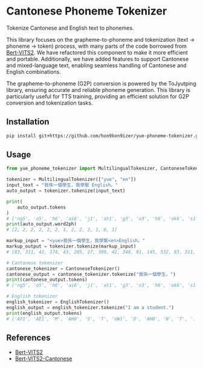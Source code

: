 # Cantonese Phoneme Tokenizer

Tokenize Cantonese and English text to phonemes.

This library focuses on the grapheme-to-phoneme and tokenization (text → phoneme → token) process, with many parts of the code borrowed from [Bert-VITS2](https://github.com/fishaudio/Bert-VITS2). We have refactored this component to make it more efficient and portable. Additionally, we have added features to support Cantonese and mixed-language text, enabling seamless handling of Cantonese and English combinations.

The grapheme-to-phoneme (G2P) conversion is powered by the ToJyutping library, ensuring accurate and reliable phoneme generation. This library is particularly useful for TTS training, providing an efficient solution for G2P conversion and tokenization tasks.

## Installation

```bash
pip install git+https://github.com/hon9kon9izer/yue-phoneme-tokenizer.git
```

## Usage

```python
from yue_phoneme_tokenizer import MultilingualTokenizer, CantoneseTokenizer, EnglishTokenizer

tokenizer = MultilingualTokenizer(["yue", "en"])
input_text = "我係一個學生，我學緊 English。"
auto_output = tokenizer.tokenize(input_text)

print(
    auto_output.tokens
)
# ['ng5', 'o5', 'h6', 'ai6', 'j1', 'at1', 'g3', 'o3', 'h6', 'ok6', 's1', 'aang1', ',', 'ng5', 'o5', 'h6', 'ok6', 'g2', 'an2', ' ', 'IH1', 'NG', 'G', 'L', 'IH0', 'SH', '.']
print(auto_output.word2ph)
# [2, 2, 2, 2, 2, 2, 1, 2, 2, 2, 1, 6, 1]

markup_input = "<yue>我係一個學生，我學緊<en>English。"
markup_output = tokenizer.tokenize(markup_input)
# [83, 311, 42, 174, 43, 205, 27, 309, 42, 348, 91, 145, 532, 83, 311, 42, 348, 26, 188, 535, 68, 9, 11, 70, 24, 71, 533]

# Cantonese tokenizer
cantonese_tokenizer = CantoneseTokenizer()
cantonese_output = cantonese_tokenizer.tokenize("我係一個學生。")
print(cantonese_output.tokens)
# ['ng5', 'o5', 'h6', 'ai6', 'j1', 'at1', 'g3', 'o3', 'h6', 'ok6', 's1', 'aang1', '.']

# English tokenizer
english_tokenizer = EnglishTokenizer()
english_output = english_tokenizer.tokenize("I am a student.")
print(english_output.tokens)
# ['AY1', 'AE1', 'M', 'AH0', 'S', 'T', 'UW1', 'D', 'AH0', 'N', 'T', '.']
```

## References

- [Bert-VITS2](https://github.com/fishaudio/Bert-VITS2)
- [Bert-VITS2-Cantonese](https://github.com/hon9kon9ize/Bert-VITS2-Cantonese)